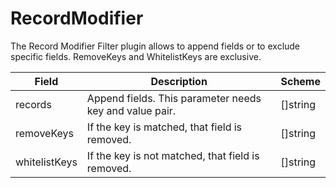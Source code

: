 # RecordModifier

The Record Modifier Filter plugin allows to append fields or to exclude specific fields. RemoveKeys and WhitelistKeys are exclusive.


| Field | Description | Scheme |
| ----- | ----------- | ------ |
| records | Append fields. This parameter needs key and value pair. | []string |
| removeKeys | If the key is matched, that field is removed. | []string |
| whitelistKeys | If the key is not matched, that field is removed. | []string |
